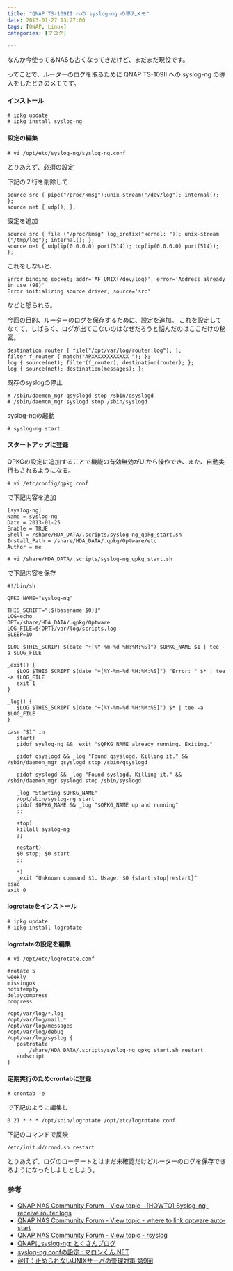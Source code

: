 ```yaml
---
title: "QNAP TS-109II への syslog-ng の導入メモ"
date: 2013-01-27 13:27:00
tags: [QNAP, Linux]
categories: [ブログ]

---
```


なんか今使ってるNASも古くなってきたけど、まだまだ現役です。

ってことで、ルーターのログを取るために QNAP TS-109II への syslog-ng の導入をしたときのメモです。

#### インストール

    # ipkg update
    # ipkg install syslog-ng
    

#### 設定の編集

    # vi /opt/etc/syslog-ng/syslog-ng.conf
    

とりあえず、必須の設定

下記の２行を削除して

    source src { pipe("/proc/kmsg");unix-stream("/dev/log"); internal(); };
    source net { udp(); };
    

設定を追加

    source src { file ("/proc/kmsg" log_prefix("kernel: ")); unix-stream ("/tmp/log"); internal(); };
    source net { udp(ip(0.0.0.0) port(514)); tcp(ip(0.0.0.0) port(514)); };
    

これをしないと、

    Error binding socket; addr='AF_UNIX(/dev/log)', error='Address already in use (98)'
    Error initializing source driver; source='src'
    

などと怒られる。

今回の目的、ルーターのログを保存するために、設定を追加。 これを設定してなくて、しばらく、ログが出てこないのはなぜだろうと悩んだのはここだけの秘密。

    destination router { file("/opt/var/log/router.log"); };
    filter f_router { match("APXXXXXXXXXXXX "); };
    log { source(net); filter(f_router); destination(router); };
    log { source(net); destination(messages); };
    

既存のsyslogの停止

    # /sbin/daemon_mgr qsyslogd stop /sbin/qsyslogd
    # /sbin/daemon_mgr syslogd stop /sbin/syslogd
    

syslog-ngの起動

    # syslog-ng start
    

#### スタートアップに登録

QPKGの設定に追加することで機能の有効無効がUIから操作でき、また、自動実行もされるようになる。

    # vi /etc/config/qpkg.conf
    

で下記内容を追加

    [syslog-ng]
    Name = syslog-ng
    Date = 2013-01-25
    Enable = TRUE
    Shell = /share/HDA_DATA/.scripts/syslog-ng_qpkg_start.sh
    Install_Path = /share/HDA_DATA/.qpkg/Optware/etc
    Author = me
    
    # vi /share/HDA_DATA/.scripts/syslog-ng_qpkg_start.sh
    

で下記内容を保存

    #!/bin/sh
    
    QPKG_NAME="syslog-ng"
    
    THIS_SCRIPT="[$(basename $0)]"
    LOG=echo
    OPT=/share/HDA_DATA/.qpkg/Optware
    LOG_FILE=${OPT}/var/log/scripts.log
    SLEEP=10
    
    $LOG $THIS_SCRIPT $(date "+[%Y-%m-%d %H:%M:%S]") $QPKG_NAME $1 | tee -a $LOG_FILE
    
    _exit() {
       $LOG $THIS_SCRIPT $(date "+[%Y-%m-%d %H:%M:%S]") "Error: " $* | tee -a $LOG_FILE
       exit 1
    }
    
    _log() {
       $LOG $THIS_SCRIPT $(date "+[%Y-%m-%d %H:%M:%S]") $* | tee -a $LOG_FILE
    }
    
    case "$1" in
       start)
       pidof syslog-ng && _exit "$QPKG_NAME already running. Exiting."
    
       pidof qsyslogd && _log "Found qsyslogd. Killing it." && /sbin/daemon_mgr qsyslogd stop /sbin/qsyslogd 
    
       pidof syslogd && _log "Found syslogd. Killing it." && /sbin/daemon_mgr syslogd stop /sbin/syslogd 
    
       _log "Starting $QPKG_NAME"
       /opt/sbin/syslog-ng start
       pidof $QPKG_NAME && _log "$QPKG_NAME up and running"
       ;;
    
       stop)
       killall syslog-ng
       ;;
    
       restart)
       $0 stop; $0 start
       ;;
    
       *)
       _exit "Unknown command $1. Usage: $0 {start|stop|restart}"
    esac
    exit 0
    

#### logrotateをインストール

    # ipkg update
    # ipkg install logrotate
    

#### logrotateの設定を編集

    # vi /opt/etc/logrotate.conf
    
    #rotate 5
    weekly
    missingok
    notifempty
    delaycompress
    compress
    
    /opt/var/log/*.log
    /opt/var/log/mail.*
    /opt/var/log/messages
    /opt/var/log/debug
    /opt/var/log/syslog {
       postrotate
           /share/HDA_DATA/.scripts/syslog-ng_qpkg_start.sh restart
       endscript
    }
    

#### 定期実行のためcrontabに登録

    # crontab -e
    

で下記のように編集し

    0 21 * * * /opt/sbin/logrotate /opt/etc/logrotate.conf
    

下記のコマンドで反映

    /etc/init.d/crond.sh restart
    

とりあえず、ログのローテートとはまだ未確認だけどルーターのログを保存できるようになったしよしとしよう。

### 参考

  * [QNAP NAS Community Forum - View topic - [HOWTO] Syslog-ng- receive router logs][1]
  * [QNAP NAS Community Forum - View topic - where to link optware auto-start][2]
  * [QNAP NAS Community Forum - View topic - rsyslog][3]
  * [QNAPにsyslog-ng: とくさんブログ][4]
  * [syslog-ng.confの設定 : マロンくん.NET][5]
  * [＠IT：止められないUNIXサーバの管理対策 第9回][6]

 [1]: http://forum.qnap.com/viewtopic.php?f=121&t=17151
 [2]: http://forum.qnap.com/viewtopic.php?t=5379
 [3]: http://forum.qnap.com/viewtopic.php?t=11507
 [4]: http://tokusan-sk49.cocolog-nifty.com/blog/2010/05/qnapsyslog-ng-c.html
 [5]: http://www.marronkun.net/linux/other/syslogng_000047.html
 [6]: http://www.atmarkit.co.jp/fsecurity/rensai/unix_sec09/unix_sec01.html
